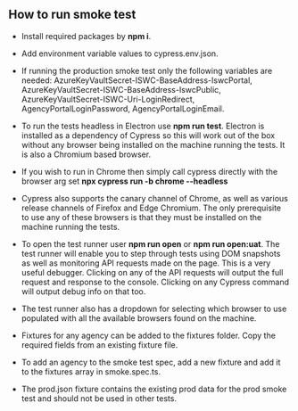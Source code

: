 ## How to run smoke test

-  Install required packages by **npm i**.

-  Add environment variable values to cypress.env.json.

-  If running the production smoke test only the following variables are needed: AzureKeyVaultSecret-ISWC-BaseAddress-IswcPortal, AzureKeyVaultSecret-ISWC-BaseAddress-IswcPublic, AzureKeyVaultSecret-ISWC-Uri-LoginRedirect, AgencyPortalLoginPassword, AgencyPortalLoginEmail.

-  To run the tests headless in Electron use **npm run test**. Electron is installed as a dependency of Cypress so this will work out of the box without any browser being installed on the machine running the tests. It is also a Chromium based browser.

-  If you wish to run in Chrome then simply call cypress directly with the browser arg set **npx cypress run -b chrome --headless**

-  Cypress also supports the canary channel of Chrome, as well as various release channels of Firefox and Edge Chromium. The only prerequisite to use any of these browsers is that they must be installed on the machine running the tests.

-  To open the test runner user **npm run open** or **npm run open:uat**. The test runner will enable you to step through tests using DOM snapshots as well as monitoring API requests made on the page. This is a very useful debugger. Clicking on any of the API requests will output the full request and response to the console. Clicking on any Cypress command will output debug info on that too.

-  The test runner also has a dropdown for selecting which browser to use populated with all the available browsers found on the machine.

-  Fixtures for any agency can be added to the fixtures folder. Copy the required fields from an existing fixture file.

-  To add an agency to the smoke test spec, add a new fixture and add it to the fixtures array in smoke.spec.ts.

-  The prod.json fixture contains the existing prod data for the prod smoke test and should not be used in other tests.
